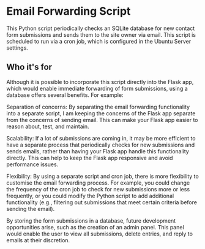 # Email Forwarding Script

This Python script periodically checks an SQLite database for new contact form submissions and sends them to the site owner via email. This script is scheduled to run via a cron job, which is configured in the Ubuntu Server settings.

## Who it's for

Although it is possible to incorporate this script directly into the Flask app, which would enable immediate forwarding of form submissions, using a database offers several benefits. For example:

Separation of concerns: By separating the email forwarding functionality into a separate script, I am keeping the concerns of the Flask app separate from the concerns of sending email. This can make your Flask app easier to reason about, test, and maintain.

Scalability: If a lot of submissions are coming in, it may be more efficient to have a separate process that periodically checks for new submissions and sends emails, rather than having your Flask app handle this functionality directly. This can help to keep the Flask app responsive and avoid performance issues.

Flexibility: By using a separate script and cron job, there is more flexibility to customise the email forwarding process. For example, you could change the frequency of the cron job to check for new submissions more or less frequently, or you could modify the Python script to add additional functionality (e.g., filtering out submissions that meet certain criteria before sending the email).

By storing the form submissions in a database, future development opportunities arise, such as the creation of an admin panel. This panel would enable the user to view all submissions, delete entries, and reply to emails at their discretion.

